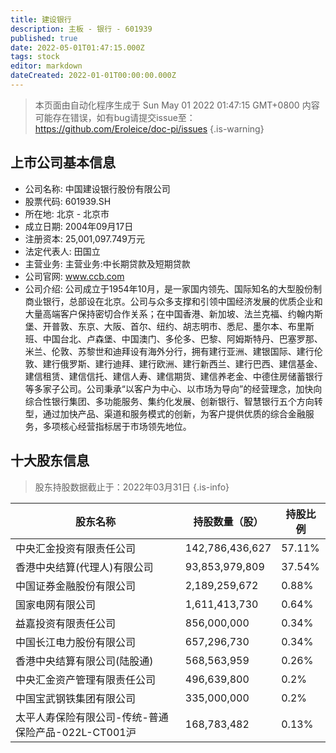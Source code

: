 ```yaml
---
title: 建设银行
description: 主板 - 银行 - 601939
published: true
date: 2022-05-01T01:47:15.000Z
tags: stock
editor: markdown
dateCreated: 2022-01-01T00:00:00.000Z
---
```


> 本页面由自动化程序生成于 Sun May 01 2022 01:47:15 GMT+0800
> 内容可能存在错误，如有bug请提交issue至：https://github.com/Eroleice/doc-pi/issues
{.is-warning}

## 上市公司基本信息
- 公司名称: 中国建设银行股份有限公司
- 股票代码: 601939.SH
- 所在地: 北京 - 北京市
- 成立日期: 2004年09月17日
- 注册资本: 25,001,097.749万元
- 法定代表人: 田国立
- 主营业务: 主营业务:中长期贷款及短期贷款
- 公司官网: www.ccb.com
- 公司介绍: 公司成立于1954年10月，是一家国内领先、国际知名的大型股份制商业银行，总部设在北京。公司与众多支撑和引领中国经济发展的优质企业和大量高端客户保持密切合作关系；在中国香港、新加坡、法兰克福、约翰内斯堡、开普敦、东京、大阪、首尔、纽约、胡志明市、悉尼、墨尔本、布里斯班、中国台北、卢森堡、中国澳门、多伦多、巴黎、阿姆斯特丹、巴塞罗那、米兰、伦敦、苏黎世和迪拜设有海外分行，拥有建行亚洲、建银国际、建行伦敦、建行俄罗斯、建行迪拜、建行欧洲、建行新西兰、建行巴西、建信基金、建信租赁、建信信托、建信人寿、建信期货、建信养老金、中德住房储蓄银行等多家子公司。公司秉承“以客户为中心、以市场为导向”的经营理念，加快向综合性银行集团、多功能服务、集约化发展、创新银行、智慧银行五个方向转型，通过加快产品、渠道和服务模式的创新，为客户提供优质的综合金融服务，多项核心经营指标居于市场领先地位。


## 十大股东信息
> 股东持股数据截止于：2022年03月31日
{.is-info}

| 股东名称 | 持股数量（股） | 持股比例 |
| --- | --- | --- |
| 中央汇金投资有限责任公司 | 142,786,436,627 | 57.11% |
| 香港中央结算(代理人)有限公司 | 93,853,979,809 | 37.54% |
| 中国证券金融股份有限公司 | 2,189,259,672 | 0.88% |
| 国家电网有限公司 | 1,611,413,730 | 0.64% |
| 益嘉投资有限责任公司 | 856,000,000 | 0.34% |
| 中国长江电力股份有限公司 | 657,296,730 | 0.34% |
| 香港中央结算有限公司(陆股通) | 568,563,959 | 0.26% |
| 中央汇金资产管理有限责任公司 | 496,639,800 | 0.2% |
| 中国宝武钢铁集团有限公司 | 335,000,000 | 0.2% |
| 太平人寿保险有限公司-传统-普通保险产品-022L-CT001沪 | 168,783,482 | 0.13% |




